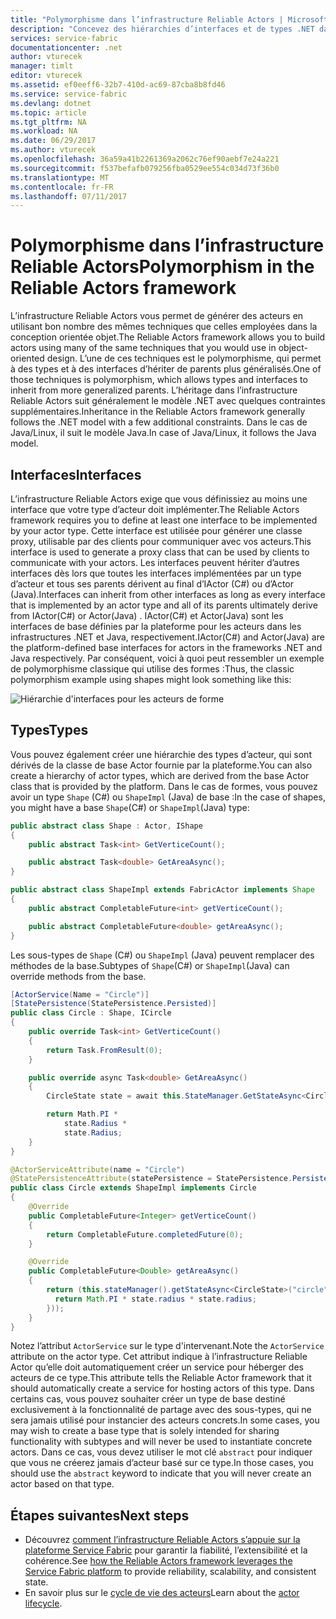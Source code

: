 ```yaml
---
title: "Polymorphisme dans l’infrastructure Reliable Actors | Microsoft Docs"
description: "Concevez des hiérarchies d’interfaces et de types .NET dans l’infrastructure Reliable Actors afin de réutiliser des fonctionnalités et des définitions d'API."
services: service-fabric
documentationcenter: .net
author: vturecek
manager: timlt
editor: vturecek
ms.assetid: ef0eeff6-32b7-410d-ac69-87cba8b8fd46
ms.service: service-fabric
ms.devlang: dotnet
ms.topic: article
ms.tgt_pltfrm: NA
ms.workload: NA
ms.date: 06/29/2017
ms.author: vturecek
ms.openlocfilehash: 36a59a41b2261369a2062c76ef90aebf7e24a221
ms.sourcegitcommit: f537befafb079256fba0529ee554c034d73f36b0
ms.translationtype: MT
ms.contentlocale: fr-FR
ms.lasthandoff: 07/11/2017
---
```

# <a name="polymorphism-in-the-reliable-actors-framework"></a><span data-ttu-id="72cc7-103">Polymorphisme dans l’infrastructure Reliable Actors</span><span class="sxs-lookup"><span data-stu-id="72cc7-103">Polymorphism in the Reliable Actors framework</span></span>
<span data-ttu-id="72cc7-104">L’infrastructure Reliable Actors vous permet de générer des acteurs en utilisant bon nombre des mêmes techniques que celles employées dans la conception orientée objet.</span><span class="sxs-lookup"><span data-stu-id="72cc7-104">The Reliable Actors framework allows you to build actors using many of the same techniques that you would use in object-oriented design.</span></span> <span data-ttu-id="72cc7-105">L’une de ces techniques est le polymorphisme, qui permet à des types et à des interfaces d’hériter de parents plus généralisés.</span><span class="sxs-lookup"><span data-stu-id="72cc7-105">One of those techniques is polymorphism, which allows types and interfaces to inherit from more generalized parents.</span></span> <span data-ttu-id="72cc7-106">L’héritage dans l’infrastructure Reliable Actors suit généralement le modèle .NET avec quelques contraintes supplémentaires.</span><span class="sxs-lookup"><span data-stu-id="72cc7-106">Inheritance in the Reliable Actors framework generally follows the .NET model with a few additional constraints.</span></span> <span data-ttu-id="72cc7-107">Dans le cas de Java/Linux, il suit le modèle Java.</span><span class="sxs-lookup"><span data-stu-id="72cc7-107">In case of Java/Linux, it follows the Java model.</span></span>

## <a name="interfaces"></a><span data-ttu-id="72cc7-108">Interfaces</span><span class="sxs-lookup"><span data-stu-id="72cc7-108">Interfaces</span></span>
<span data-ttu-id="72cc7-109">L’infrastructure Reliable Actors exige que vous définissiez au moins une interface que votre type d’acteur doit implémenter.</span><span class="sxs-lookup"><span data-stu-id="72cc7-109">The Reliable Actors framework requires you to define at least one interface to be implemented by your actor type.</span></span> <span data-ttu-id="72cc7-110">Cette interface est utilisée pour générer une classe proxy, utilisable par des clients pour communiquer avec vos acteurs.</span><span class="sxs-lookup"><span data-stu-id="72cc7-110">This interface is used to generate a proxy class that can be used by clients to communicate with your actors.</span></span> <span data-ttu-id="72cc7-111">Les interfaces peuvent hériter d’autres interfaces dès lors que toutes les interfaces implémentées par un type d’acteur et tous ses parents dérivent au final d’IActor (C#) ou d’Actor (Java).</span><span class="sxs-lookup"><span data-stu-id="72cc7-111">Interfaces can inherit from other interfaces as long as every interface that is implemented by an actor type and all of its parents ultimately derive from IActor(C#) or Actor(Java) .</span></span> <span data-ttu-id="72cc7-112">IActor(C#) et Actor(Java) sont les interfaces de base définies par la plateforme pour les acteurs dans les infrastructures .NET et Java, respectivement.</span><span class="sxs-lookup"><span data-stu-id="72cc7-112">IActor(C#) and Actor(Java) are the platform-defined base interfaces for actors in the frameworks .NET and Java respectively.</span></span> <span data-ttu-id="72cc7-113">Par conséquent, voici à quoi peut ressembler un exemple de polymorphisme classique qui utilise des formes :</span><span class="sxs-lookup"><span data-stu-id="72cc7-113">Thus, the classic polymorphism example using shapes might look something like this:</span></span>

![Hiérarchie d'interfaces pour les acteurs de forme][shapes-interface-hierarchy]

## <a name="types"></a><span data-ttu-id="72cc7-115">Types</span><span class="sxs-lookup"><span data-stu-id="72cc7-115">Types</span></span>
<span data-ttu-id="72cc7-116">Vous pouvez également créer une hiérarchie des types d’acteur, qui sont dérivés de la classe de base Actor fournie par la plateforme.</span><span class="sxs-lookup"><span data-stu-id="72cc7-116">You can also create a hierarchy of actor types, which are derived from the base Actor class that is provided by the platform.</span></span> <span data-ttu-id="72cc7-117">Dans le cas de formes, vous pouvez avoir un type `Shape` (C#) ou `ShapeImpl` (Java) de base :</span><span class="sxs-lookup"><span data-stu-id="72cc7-117">In the case of shapes, you might have a base `Shape`(C#) or `ShapeImpl`(Java) type:</span></span>

```csharp
public abstract class Shape : Actor, IShape
{
    public abstract Task<int> GetVerticeCount();

    public abstract Task<double> GetAreaAsync();
}
```
```Java
public abstract class ShapeImpl extends FabricActor implements Shape
{
    public abstract CompletableFuture<int> getVerticeCount();

    public abstract CompletableFuture<double> getAreaAsync();
}
```

<span data-ttu-id="72cc7-118">Les sous-types de `Shape` (C#) ou `ShapeImpl` (Java) peuvent remplacer des méthodes de la base.</span><span class="sxs-lookup"><span data-stu-id="72cc7-118">Subtypes of `Shape`(C#) or `ShapeImpl`(Java) can override methods from the base.</span></span>

```csharp
[ActorService(Name = "Circle")]
[StatePersistence(StatePersistence.Persisted)]
public class Circle : Shape, ICircle
{
    public override Task<int> GetVerticeCount()
    {
        return Task.FromResult(0);
    }

    public override async Task<double> GetAreaAsync()
    {
        CircleState state = await this.StateManager.GetStateAsync<CircleState>("circle");

        return Math.PI *
            state.Radius *
            state.Radius;
    }
}
```
```Java
@ActorServiceAttribute(name = "Circle")
@StatePersistenceAttribute(statePersistence = StatePersistence.Persisted)
public class Circle extends ShapeImpl implements Circle
{
    @Override
    public CompletableFuture<Integer> getVerticeCount()
    {
        return CompletableFuture.completedFuture(0);
    }

    @Override
    public CompletableFuture<Double> getAreaAsync()
    {
        return (this.stateManager().getStateAsync<CircleState>("circle").thenApply(state->{
          return Math.PI * state.radius * state.radius;
        }));
    }
}
```

<span data-ttu-id="72cc7-119">Notez l’attribut `ActorService` sur le type d'intervenant.</span><span class="sxs-lookup"><span data-stu-id="72cc7-119">Note the `ActorService` attribute on the actor type.</span></span> <span data-ttu-id="72cc7-120">Cet attribut indique à l’infrastructure Reliable Actor qu’elle doit automatiquement créer un service pour héberger des acteurs de ce type.</span><span class="sxs-lookup"><span data-stu-id="72cc7-120">This attribute tells the Reliable Actor framework that it should automatically create a service for hosting actors of this type.</span></span> <span data-ttu-id="72cc7-121">Dans certains cas, vous pouvez souhaiter créer un type de base destiné exclusivement à la fonctionnalité de partage avec des sous-types, qui ne sera jamais utilisé pour instancier des acteurs concrets.</span><span class="sxs-lookup"><span data-stu-id="72cc7-121">In some cases, you may wish to create a base type that is solely intended for sharing functionality with subtypes and will never be used to instantiate concrete actors.</span></span> <span data-ttu-id="72cc7-122">Dans ce cas, vous devez utiliser le mot clé `abstract` pour indiquer que vous ne créerez jamais d’acteur basé sur ce type.</span><span class="sxs-lookup"><span data-stu-id="72cc7-122">In those cases, you should use the `abstract` keyword to indicate that you will never create an actor based on that type.</span></span>

## <a name="next-steps"></a><span data-ttu-id="72cc7-123">Étapes suivantes</span><span class="sxs-lookup"><span data-stu-id="72cc7-123">Next steps</span></span>
* <span data-ttu-id="72cc7-124">Découvrez [comment l’infrastructure Reliable Actors s’appuie sur la plateforme Service Fabric](service-fabric-reliable-actors-platform.md) pour garantir la fiabilité, l’extensibilité et la cohérence.</span><span class="sxs-lookup"><span data-stu-id="72cc7-124">See [how the Reliable Actors framework leverages the Service Fabric platform](service-fabric-reliable-actors-platform.md) to provide reliability, scalability, and consistent state.</span></span>
* <span data-ttu-id="72cc7-125">En savoir plus sur le [cycle de vie des acteurs](service-fabric-reliable-actors-lifecycle.md)</span><span class="sxs-lookup"><span data-stu-id="72cc7-125">Learn about the [actor lifecycle](service-fabric-reliable-actors-lifecycle.md).</span></span>

<!-- Image references -->

[shapes-interface-hierarchy]: ./media/service-fabric-reliable-actors-polymorphism/Shapes-Interface-Hierarchy.png
